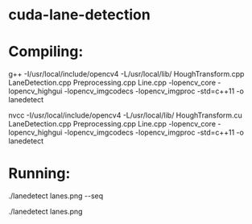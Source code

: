 # cuda-lane-detection

# Compiling:
g++ -I/usr/local/include/opencv4 -L/usr/local/lib/ HoughTransform.cpp LaneDetection.cpp Preprocessing.cpp Line.cpp -lopencv_core -lopencv_highgui -lopencv_imgcodecs -lopencv_imgproc -std=c++11 -o lanedetect

nvcc -I/usr/local/include/opencv4 -L/usr/local/lib/ HoughTransform.cu LaneDetection.cpp Preprocessing.cpp Line.cpp -lopencv_core -lopencv_highgui -lopencv_imgcodecs -lopencv_imgproc -std=c++11 -o lanedetect

# Running:
./lanedetect lanes.png --seq

./lanedetect lanes.png
